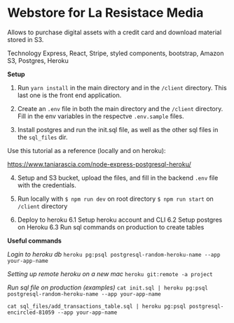 # Webstore for La Resistace Media
Allows to purchase digital assets with a credit card and download material stored in S3.

Technology
Express, React, Stripe, styled components, bootstrap, Amazon S3, Postgres, Heroku

**Setup**
1. Run `yarn install` in the main directory and in the `/client` directory. This last one is the front end application.

2. Create an `.env` file in both the main directory and the `/client` directory. Fill in the env variables in the respectve `.env.sample` files.

3. Install postgres and run the init.sql file, as well as the other sql files in the `sql_files` dir.

Use this tutorial as a reference (locally and on heroku):

https://www.taniarascia.com/node-express-postgresql-heroku/

4. Setup and S3 bucket, upload the files, and fill in the backend `.env` file with the credentials.

5. Run locally with
`$ npm run dev` on root directory
`$ npm run start` on `/client` directory

6. Deploy to heroku
6.1 Setup heroku account and CLI
6.2 Setup postgres on Heroku
6.3 Run sql commands on production to create tables

**Useful commands**

*Login to heroku db*
`heroku pg:psql postgresql-random-heroku-name --app your-app-name`

*Setting up remote heroku on a new mac*
`heroku git:remote -a project`

*Run sql file on production (examples)*
`cat init.sql | heroku pg:psql postgresql-random-heroku-name --app your-app-name`

`cat sql_files/add_transactions_table.sql | heroku pg:psql postgresql-encircled-81059 --app your-app-name`

